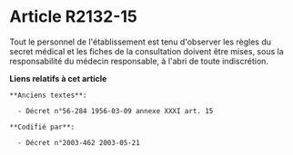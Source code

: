 # Article R2132-15

Tout le personnel de l'établissement est tenu d'observer les règles du secret médical et les fiches de la consultation
doivent être mises, sous la responsabilité du médecin responsable, à l'abri de toute indiscrétion.

**Liens relatifs à cet article**

	**Anciens textes**:

	  - Décret n°56-284 1956-03-09 annexe XXXI art. 15

	**Codifié par**:

	  - Décret n°2003-462 2003-05-21
